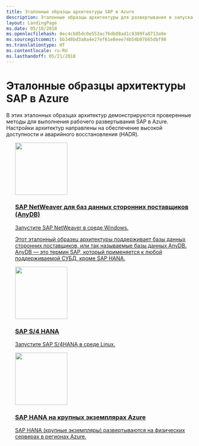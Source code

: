 ```yaml
---
title: Эталонные образцы архитектуры SAP в Azure
description: Эталонные образцы архитектуры для развертывания и запуска решения "SAP в Azure".
layout: LandingPage
ms.date: 05/10/2018
ms.openlocfilehash: 0ec4cb85dc0e553ac76db08ad1c8389fa8713a9e
ms.sourcegitcommit: bb348bd3a8a4e27ef61e8eee74b54b07b65dbf98
ms.translationtype: HT
ms.contentlocale: ru-RU
ms.lasthandoff: 05/21/2018
---
```

# <a name="sap-on-azure-reference-architectures"></a>Эталонные образцы архитектуры SAP в Azure

В этих эталонных образцах архитектур демонстрируются проверенные методы для выполнения рабочего развертывания SAP в Azure. Настройки архитектур направлены на обеспечение высокой доступности и аварийного восстановления (HADR).

<ul class="panelContent">
<li style="display: flex; flex-direction: column;">
    <a href="./sap-netweaver.md" style="display: flex; flex-direction: column; flex: 1 0 auto;">
        <div class="cardSize" style="flex: 1 0 auto; display: flex;">
            <div class="cardPadding" style="display: flex;">
                <div class="card">
                    <div class="cardImageOuter">
                        <div class="cardImage">
                            <img src="./images/sap-netweaver.svg" height="140px" />
                        </div>
                    </div>
                    <div class="cardText">
                        <h3>SAP NetWeaver для баз данных сторонних поставщиков (AnyDB)</h3>
                        <p>Запустите SAP NetWeaver в среде Windows.</p><p>Этот эталонный образец архитектуры поддерживает базы данных сторонних поставщиков, или так называемые базы данных AnyDB. AnyDB — это термин SAP, который применяется к любой поддерживаемой СУБД, кроме SAP HANA.</p>
                    </div>
                </div>
            </div>
        </div>
    </a>
</li>
<li style="display: flex; flex-direction: column;">
    <a href="./sap-s4hana.md" style="display: flex; flex-direction: column; flex: 1 0 auto;">
        <div class="cardSize" style="flex: 1 0 auto; display: flex;">
            <div class="cardPadding" style="display: flex;">
                <div class="card">
                    <div class="cardImageOuter">
                        <div class="cardImage">
                            <img src="./images/sap-s4hana.svg" height="140px" />
                        </div>
                    </div>
                    <div class="cardText">
                        <h3>SAP S/4 HANA</h3>
                        <p>Запустите SAP S/4HANA в среде Linux.</p>
                    </div>
                </div>
            </div>
        </div>
    </a>
</li>
<li style="display: flex; flex-direction: column;">
    <a href="./hana-large-instances.md" style="display: flex; flex-direction: column; flex: 1 0 auto;">
        <div class="cardSize" style="flex: 1 0 auto; display: flex;">
            <div class="cardPadding" style="display: flex;">
                <div class="card">
                    <div class="cardImageOuter">
                        <div class="cardImage">
                            <img src="./images/sap-hana-large-instances.svg" height="140px" />
                        </div>
                    </div>
                    <div class="cardText">
                        <h3>SAP HANA на крупных экземплярах Azure</h3>
                        <p>SAP HANA (крупные экземпляры) развертываются на физических серверах в регионах Azure.</p>
                    </div>
                </div>
            </div>
        </div>
    </a>
</li>
</ul>
